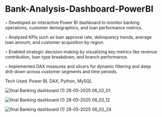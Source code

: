 # Bank-Analysis-Dashboard-PowerBI

◦ Developed an interactive Power BI dashboard to monitor banking operations, customer demographics, and loan performance metrics.

◦ Analyzed KPIs such as loan approval rate, delinquency trends, average loan amount, and customer acquisition by region.

◦ Enabled strategic decision-making by visualizing key metrics like revenue contribution, loan type breakdown, and branch performance.

◦ Implemented DAX measures and slicers for dynamic filtering and deep drill-down across customer segments and time periods.

Tech Used: Power BI, DAX, Python, MySQL


![final Banking dashboard (1) 28-05-2025 06_02_01](https://github.com/user-attachments/assets/14bdbcc4-31d4-4890-b9fc-00fd94a1af55)

![final Banking dashboard (1) 28-05-2025 06_02_12](https://github.com/user-attachments/assets/254cfe19-311c-4079-a300-5663f492b09c)

![final Banking dashboard (1) 28-05-2025 06_02_24](https://github.com/user-attachments/assets/d733fd3f-2e7d-4cbd-9967-5537dd2c974b)


